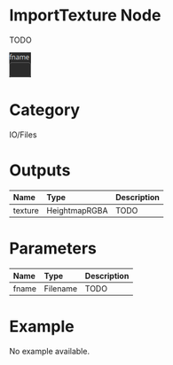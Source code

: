 
ImportTexture Node
==================


TODO



![img](../../images/nodes/ImportTexture_settings.png)


# Category


IO/Files
# Outputs

|Name|Type|Description|
| :--- | :--- | :--- |
|texture|HeightmapRGBA|TODO|

# Parameters

|Name|Type|Description|
| :--- | :--- | :--- |
|fname|Filename|TODO|

# Example


No example available.